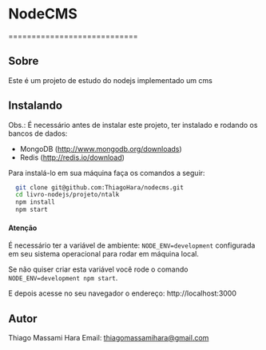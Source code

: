 # NodeCMS 
============================
## Sobre
Este é um projeto de estudo do nodejs implementado um cms 


## Instalando

Obs.: É necessário antes de instalar este projeto, ter instalado e rodando os bancos de dados: 
* MongoDB (http://www.mongodb.org/downloads)
* Redis (http://redis.io/download)

Para instalá-lo em sua máquina faça os comandos a seguir:

``` bash
  git clone git@github.com:ThiagoHara/nodecms.git
  cd livro-nodejs/projeto/ntalk
  npm install
  npm start
```
#### Atenção

É necessário ter a variável de ambiente: `NODE_ENV=development` configurada em seu sistema operacional para rodar em máquina local.

Se não quiser criar esta variável você rode o comando `NODE_ENV=development npm start`.

E depois acesse no seu navegador o endereço: http://localhost:3000

## Autor
Thiago Massami Hara
Email: <thiagomassamihara@gmail.com>